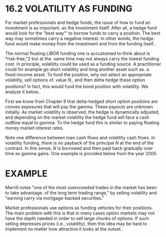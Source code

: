 # 16.2 VOLATILITY AS FUNDING  

For market professionals and hedge funds, the issue of how to fund an investment is as important. as the investment itself. After all, a hedge fund would look for the "best way"' to borrow funds to carry a position. The best way may sometimes carry a negative interest. In other words, the hedge. fund would make money from the investment and from the funding itself..  

The normal floating LIBOR funding one is accustomed to think about is \*risk-free,"2 but at the. same time may not always carry the lowest funding cost. In principle, volatility could be used as a funding source. A practitioner could for example go short volatility and long another asset such as. a fixed-income asset. To fund the position, why not select an appropriate volatility, sell options of. value $N_{-}$ and then delta hedge these option positions? In fact, this would fund the bond position with volatility. We analyze it below..  

First we know from Chapter 9 that delta-hedged short option positions are convex exposures that will pay the gamma. These payouts are unknown initially. As market volatility is observed, the hedge is dynamically adjusted, and depending on the market volatility the hedge fund will face a cash outflow equal to gamma. To the hedge fund this is similar to paying floating money market interest rates.  

Note one difference between loan cash flows and volatility cash flows. In volatility funding, there is no payback of the principal $N$ at the end of the contract. In this sense, $N$ is borrowed and then paid back gradually over time as gamma gains. One example is provided below from the year 2005.  

# EXAMPLE  

Merrill notes "one of the most overcrowded trades in the market has been to take advantage. of the long term trading range," by selling volatility and "earning carry via mortgage-backed securities."  

Market professionals use options as funding vehicles for their positions. The main problem with this is that in many cases option markets may not have the depth needed in order to sell large chunks of options. If such selling depresses prices (i.e., volatility), then this idea may be hard to implement no matter how attractive it looks at the outset..  
